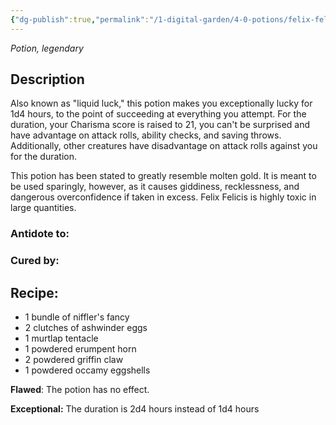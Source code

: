 ```yaml
---
{"dg-publish":true,"permalink":"/1-digital-garden/4-0-potions/felix-felicis-leg/","tags":["#potion","legendary"]}
---
```


*Potion, legendary* 

## Description

Also known as "liquid luck," this potion makes you exceptionally lucky for 1d4 hours, to the point of succeeding at everything you attempt. For the duration, your Charisma score is raised to 21, you can't be surprised and have advantage on attack rolls, ability checks, and saving throws. Additionally, other creatures have disadvantage on attack rolls against you for the duration.

This potion has been stated to greatly resemble molten gold. It is meant to be used sparingly, however, as it causes giddiness, recklessness, and dangerous overconfidence if taken in excess. Felix Felicis is highly toxic in large quantities.


### Antidote to: 


### Cured by:


## Recipe:

- 1 bundle of niffler's fancy
- 2 clutches of ashwinder eggs
- 1 murtlap tentacle
- 1 powdered erumpent horn
- 2 powdered griffin claw
- 1 powdered occamy eggshells

**Flawed**:
The potion has no effect.

**Exceptional:** 
The duration is 2d4 hours instead of 1d4 hours